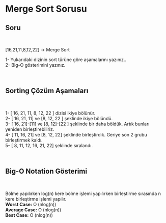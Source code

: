 <h1>Merge Sort Sorusu</h1>
<h2>Soru</h2>
<br>
<p>[16,21,11,8,12,22] -> Merge Sort


1- Yukarıdaki dizinin sort türüne göre aşamalarını yazınız..<br>
2- Big-O gösterimini yazınız.<br>
</p>
<br>
<h2>Sorting Çözüm Aşamaları</h2>
<br>
<p>
1- [ 16, 21, 11, 8, 12, 22 ] dizisi ikiye bölünür.<br>
2- [ 16, 21, 11] ve [8, 12, 22 ] şeklinde ikiye bölündü.<br>
3- [ 16, 21]-[11] ve [8, 12]-[22 ] şeklinde bir daha böldük. Artık bunları yeniden birleştirebiliriz.<br>
4- [ 11, 16, 21] ve [8, 12, 22] şeklinde birleştirdik. Geriye son 2 grubu birleştirmek kaldı.<br>
5- [ 8, 11, 12, 16, 21, 22] şeklinde sıralandı.<br>
</p>
<br>
<h2>Big-O Notation Gösterimi</h2>
<br>
<p>
Bölme yapılırken log(n) kere bölme işlemi yapılırken birleştirme sırasında n kere birleştirme işlemi yapılır.<br>
<b>Worst Case:</b> O (nlog(n))<br>
<b>Average Case:</b> O (nlog(n))<br>
<b>Best Case:</b> O (nlog(n))<br>
</p>
